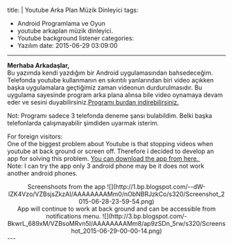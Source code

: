 title: |
  Youtube Arka Plan Müzik Dinleyici
tags:
  - Android Programlama ve Oyun
  - youtube arkaplan müzik dinleyici.
  - Youtube background listener
categories:
  - Yazılım
date: 2015-06-29 03:09:00
---
**Merhaba Arkadaşlar,**  
Bu yazımda kendi yazdığım bir Android uygulamasından bahsedeceğim. Telefonda youtube kullanmanın en sıkıntılı yanlarından biri video açıkken başka uygulamalara geçtiğimiz zaman videonun durdurulmasıdır. Bu uygulama sayesinde program arka plana alınsa bile video oynamaya devam eder ve sesini duyabilirsiniz.[Programı burdan indirebilirsiniz.](https://drive.google.com/file/d/0B5j__Lyt9ozbQXExRTRnX1pSTW8/view?usp=sharing)  

Not: Programı sadece 3 telefonda deneme şansı bulabildim. Belki başka telefonlarda çalışmayabilir şimdiden uyarmak isterim.

For foreign visitors:  
One of the biggest problem about Youtube is that stopping videos when youtube at back ground or screen off. Therefore i decided to develop an app for solving this problem.
[You can download the app from here. ](https://drive.google.com/file/d/0B5j__Lyt9ozbQXExRTRnX1pSTW8/view)  
Note: I can try the app only 3 android phone may be it does not work another android phones.  
<!-- more -->

<center>
Screenshoots from the app
![](http://1.bp.blogspot.com/--dW-lZK4Vzo/VZBsjsZkzAI/AAAAAAAAMm0/nObNBRJzkCo/s320/Screenshot_2015-06-28-23-59-54.png)
</center>
<center>
App will continue to work at back ground and can be accessible from notifications menu.
![](http://3.bp.blogspot.com/-BkwrL_689xM/VZBsoMRvn5I/AAAAAAAAMm8/ap9zSDn_5rw/s320/Screenshot_2015-06-29-00-00-14.png)
</center>
---
